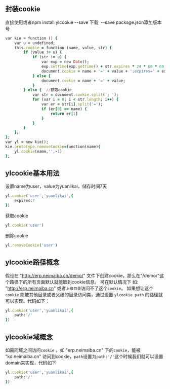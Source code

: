 封装cookie
------

直接使用或者npm install ylcookie --save 下载  --save package.json添加版本号

```ruby
var kie = function () {
    var u = undefined;
    this.cookie = function (name, value, str) {
        if (value != u) {
            if (str != u) {
                var exp = new Date();
                exp.setTime(exp.getTime() + str.expires * 24 * 60 * 60 * 1000);
                document.cookie = name + '=' + value + ';expires=' + exp.toGMTString()+';path='+str.path+';domain='+str.domain;
            } else {
                document.cookie = name + '=' + value;
            }
        } else {  //获取cookie
            var str = document.cookie.split('; ');
            for (var i = 0; i < str.length; i++) {
                var er = str[i].split('=');
                if (er[0] == name) {
                    return er[1]
                }
            }
        }
    };
};
var yl = new kie();
kie.prototype.removeCookie=function(name){
    yl.cookie(name,'',-1)
};
```

ylcookie基本用法
------

设置name为user，value为yuanlikai，储存时间7天

```ruby
yl.cookie('user','yuanlikai',{
    expires:7
}) 
```

获取cookie

```ruby
yl.cookie('user') 
```

删除cookie

```ruby
yl.removeCookie('user') 
```

ylcookie路径概念
------

假设在 "http://erp.neimaiba.cn/demo/" 文件下创建cookie，那么在"/demo/"这个路径下的所有页面默认就能取到cookie信息。
可在默认情况下 如: "http://erp.neimaiba.cn" 或者`上级目录`访问不了这个`cookie`。
如果想让这个 `cookie` 能被其他目录或者父级的目录访问类，通过设置 `ylcookie path` 的路径就可以实现。代码如下：

```ruby
yl.cookie('user','yuanlikai',{
    path:'/'
}) 
```

ylcookie域概念
------
如需同域之间访问`cookie` ，如  "erp.neimaiba.cn" 下的`cookie`，能被 "kd.neimaiba.cn" 访问到cookie，`path`设置为`path:'/'`这个时候我们就可以设置domain来实现，代码如下

```ruby
yl.cookie('user','yuanlikai',{
    path:'/'
}) 
```
